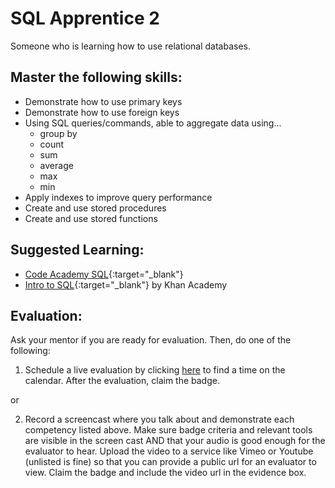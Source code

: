 # SQL Apprentice 2

Someone who is learning how to use relational databases.

## Master the following skills:

- Demonstrate how to use primary keys
- Demonstrate how to use foreign keys
- Using SQL queries/commands, able to aggregate data using...
  - group by
  - count
  - sum
  - average
  - max
  - min
- Apply indexes to improve query performance
- Create and use stored procedures
- Create and use stored functions

## Suggested Learning:

- [Code Academy SQL](https://www.codecademy.com/learn/learn-sql){:target="\_blank"}
- [Intro to SQL](https://www.khanacademy.org/computing/computer-programming/sql){:target="\_blank"} by Khan Academy

## Evaluation:

Ask your mentor if you are ready for evaluation. Then, do one of the following:

1. Schedule a live evaluation by clicking [here](https://calendly.com/codex-evaluations/5?a1=SQL%20Apprentice%202&a2=Ii0rlSgNSamUOas6PBKuKA) to find a time on the calendar. After the evaluation, claim the badge.

or

2. Record a screencast where you talk about and demonstrate each competency listed above. Make sure badge criteria and relevant tools are visible in the screen cast AND that your audio is good enough for the evaluator to hear. Upload the video to a service like Vimeo or Youtube (unlisted is fine) so that you can provide a public url for an evaluator to view. Claim the badge and include the video url in the evidence box.
